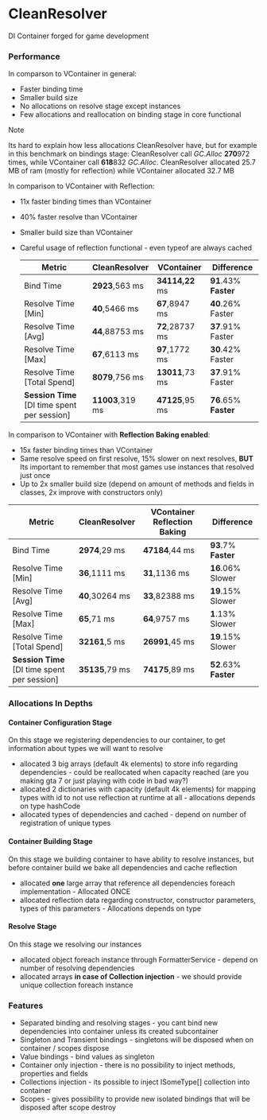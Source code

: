# CleanResolver
DI Container forged for game development

### Performance
In comparson to VContainer in general:
- Faster binding time
- Smaller build size
- No allocations on resolve stage except instances
- Few allocations and reallocation on binding stage in core functional
> [!NOTE]
> Its hard to explain how less allocations CleanResolver have, but for example in this benchmark on bindings stage:
> CleanResolver call _GC.Alloc_ **270**972 times, while VContainer call **618**832 _GC.Alloc_. 
> CleanResolver allocated 25.7 MB of ram (mostly for reflection) while VContainer allocated 32.7 MB

In comparison to VContainer with Reflection:
- 11x faster binding times than VContainer
- 40% faster resolve than VContainer
- Smaller build size than VContainer
- Careful usage of reflection functional - even typeof are always cached

  | Metric                                       | CleanResolver    | VContainer      | Difference            |
  |----------------------------------------------|------------------|-----------------|-----------------------|
  | Bind Time                                    | **2923**,563 ms  | **34114,22** ms | **91**.43% **Faster** |
  | Resolve Time [Min]                           | **40**,5466 ms   | **67**,8947 ms  | **40**.26% Faster     |
  | Resolve Time [Avg]                           | **44**,88753 ms  | **72**,28737 ms | **37**.91% Faster     |
  | Resolve Time [Max]                           | **67**,6113 ms   | **97**,1772 ms  | **30**.42% Faster     |
  | Resolve Time [Total Spend]                   | **8079**,756 ms  | **13011**,73 ms | **37**.91% Faster     |
  | **Session Time** [DI time spent per session] | **11003**,319 ms | **47125**,95 ms | **76**.65% **Faster** |

In comparison to VContainer with **Reflection Baking enabled**:
- 15x faster binding times than VContainer
- Same resolve speed on first resolve, 15% slower on next resolves, **BUT** Its important to remember that most games use instances that resolved just once
- Up to 2x smaller build size (depend on amount of methods and fields in classes, 2x improve with constructors only)

| Metric                                       | CleanResolver   | VContainer **Reflection Baking** | Difference             |
|----------------------------------------------|-----------------|----------------------------------|------------------------|
| Bind Time                                    | **2974**,29 ms  | **47184**,44 ms                  | **93**.7% **Faster**   |
| Resolve Time [Min]                           | **36**,1111 ms  | **31**,1136 ms                   | **16**.06% Slower      |
| Resolve Time [Avg]                           | **40**,30264 ms | **33**,82388 ms                  | **19**.15% Slower      |
| Resolve Time [Max]                           | **65**,71 ms    | **64**,9757 ms                   | **1**.13%   Slower     |
| Resolve Time [Total Spend]                   | **32161**,5 ms  | **26991**,45 ms                  | **19**.15%    Slower   |
| **Session Time** [DI time spent per session] | **35135**,79 ms | **74175**,89 ms                  | **52**.63%  **Faster** |


### Allocations In Depths
#### Container Configuration Stage
On this stage we registering dependencies to our container, to get information about types we will want to resolve
- allocated 3 big arrays (default 4k elements) to store info regarding dependencies - could be reallocated when capacity reached (are you making gta 7 or just playing with code in bad way?)
- allocated 2 dictionaries with capacity (default 4k elements) for mapping types with id to not use reflection at runtime at all - allocations depends on type hashCode
- allocated types of dependencies and cached - depend on number of registration of unique types

#### Container Building Stage
On this stage we building container to have ability to resolve instances, but before container build we bake all dependencies and cache reflection
- allocated **one** large array that reference all dependencies foreach implementation - Allocated ONCE
- allocated reflection data regarding constructor, constructor parameters, types of this parameters - Allocations depends on type

#### Resolve Stage
On this stage we resolving our instances
- allocated object foreach instance through FormatterService - depend on number of resolving dependencies
- allocated arrays **in case of Collection injection** - we should provide unique collection foreach instance

### Features
- Separated binding and resolving stages - you cant bind new dependencies into container unless its created subcontainer
- Singleton and Transient bindings - singletons will be disposed when on container / scopes dispose
- Value bindings - bind values as singleton
- Container only injection - there is no possibility to inject methods, properties and fields
- Collections injection - its possible to inject ISomeType[] collection into container
- Scopes - gives possibility to provide new isolated bindings that will be disposed after scope destroy